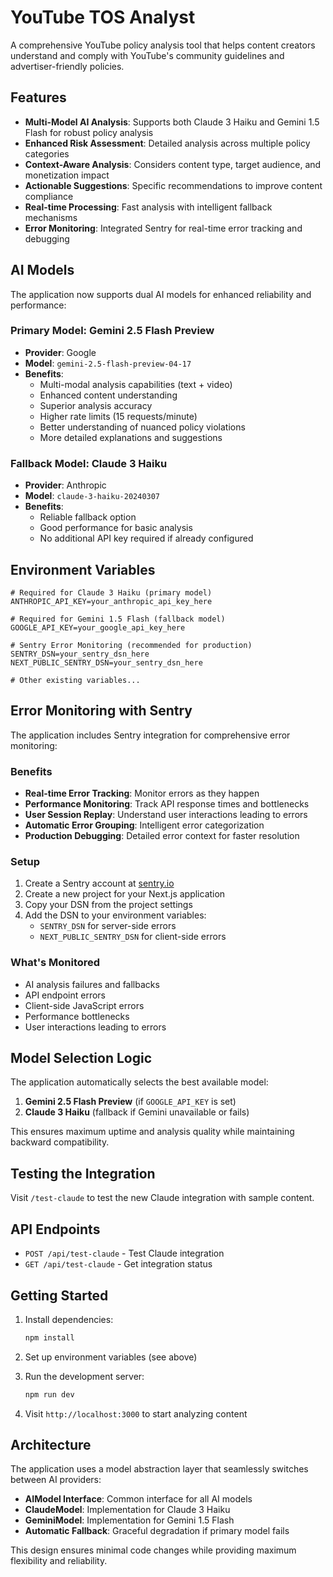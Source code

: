 # YouTube TOS Analyst

A comprehensive YouTube policy analysis tool that helps content creators understand and comply with YouTube's community guidelines and advertiser-friendly policies.

## Features

- **Multi-Model AI Analysis**: Supports both Claude 3 Haiku and Gemini 1.5 Flash for robust policy analysis
- **Enhanced Risk Assessment**: Detailed analysis across multiple policy categories
- **Context-Aware Analysis**: Considers content type, target audience, and monetization impact
- **Actionable Suggestions**: Specific recommendations to improve content compliance
- **Real-time Processing**: Fast analysis with intelligent fallback mechanisms
- **Error Monitoring**: Integrated Sentry for real-time error tracking and debugging

## AI Models

The application now supports dual AI models for enhanced reliability and performance:

### Primary Model: Gemini 2.5 Flash Preview
- **Provider**: Google
- **Model**: `gemini-2.5-flash-preview-04-17`
- **Benefits**: 
  - Multi-modal analysis capabilities (text + video)
  - Enhanced content understanding
  - Superior analysis accuracy
  - Higher rate limits (15 requests/minute)
  - Better understanding of nuanced policy violations
  - More detailed explanations and suggestions

### Fallback Model: Claude 3 Haiku
- **Provider**: Anthropic
- **Model**: `claude-3-haiku-20240307`
- **Benefits**: 
  - Reliable fallback option
  - Good performance for basic analysis
  - No additional API key required if already configured

## Environment Variables

```env
# Required for Claude 3 Haiku (primary model)
ANTHROPIC_API_KEY=your_anthropic_api_key_here

# Required for Gemini 1.5 Flash (fallback model)
GOOGLE_API_KEY=your_google_api_key_here

# Sentry Error Monitoring (recommended for production)
SENTRY_DSN=your_sentry_dsn_here
NEXT_PUBLIC_SENTRY_DSN=your_sentry_dsn_here

# Other existing variables...
```

## Error Monitoring with Sentry

The application includes Sentry integration for comprehensive error monitoring:

### Benefits
- **Real-time Error Tracking**: Monitor errors as they happen
- **Performance Monitoring**: Track API response times and bottlenecks
- **User Session Replay**: Understand user interactions leading to errors
- **Automatic Error Grouping**: Intelligent error categorization
- **Production Debugging**: Detailed error context for faster resolution

### Setup
1. Create a Sentry account at [sentry.io](https://sentry.io)
2. Create a new project for your Next.js application
3. Copy your DSN from the project settings
4. Add the DSN to your environment variables:
   - `SENTRY_DSN` for server-side errors
   - `NEXT_PUBLIC_SENTRY_DSN` for client-side errors

### What's Monitored
- AI analysis failures and fallbacks
- API endpoint errors
- Client-side JavaScript errors
- Performance bottlenecks
- User interactions leading to errors

## Model Selection Logic

The application automatically selects the best available model:

1. **Gemini 2.5 Flash Preview** (if `GOOGLE_API_KEY` is set)
2. **Claude 3 Haiku** (fallback if Gemini unavailable or fails)

This ensures maximum uptime and analysis quality while maintaining backward compatibility.

## Testing the Integration

Visit `/test-claude` to test the new Claude integration with sample content.

## API Endpoints

- `POST /api/test-claude` - Test Claude integration
- `GET /api/test-claude` - Get integration status

## Getting Started

1. Install dependencies:
   ```bash
   npm install
   ```

2. Set up environment variables (see above)

3. Run the development server:
   ```bash
   npm run dev
   ```

4. Visit `http://localhost:3000` to start analyzing content

## Architecture

The application uses a model abstraction layer that seamlessly switches between AI providers:

- **AIModel Interface**: Common interface for all AI models
- **ClaudeModel**: Implementation for Claude 3 Haiku
- **GeminiModel**: Implementation for Gemini 1.5 Flash
- **Automatic Fallback**: Graceful degradation if primary model fails

This design ensures minimal code changes while providing maximum flexibility and reliability.